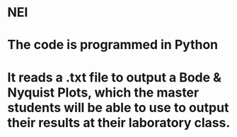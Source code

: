 # NEI
# The code is programmed in Python
# It reads a .txt file to output a Bode & Nyquist Plots, which the master students will be able to use to output their results at their laboratory class.
